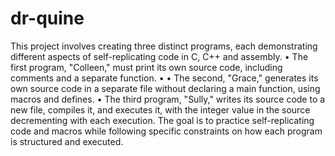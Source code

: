 # dr-quine

This project involves creating three distinct programs, each demonstrating different aspects of self-replicating code in C, C++ and assembly.
• The first program, "Colleen," must print its own source code, including comments and a separate function. • • The second, "Grace," generates its own source code in a separate file without declaring a main function, using macros and defines.
• The third program, "Sully," writes its source code to a new file, compiles it, and executes it, with the integer value in the source decrementing with each execution.
The goal is to practice self-replicating code and macros while following specific constraints on how each program is structured and executed.
